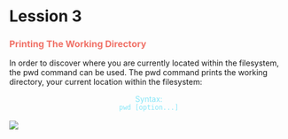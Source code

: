 # Lession 3

<h3 style="color:#F07167"> Printing The Working Directory </h3>
<p> In order to discover where you are currently located within the filesystem, the pwd command can be used. The pwd command prints the working directory, your current location within the filesystem: </p>

<span style="text-align:center;display:block;color:#84E6F8"> Syntax: <br><code>pwd [option...]</code> </span>
<br>
<img src="https://github.com/KietTranUIT/Linux_tutorial/assets/138895139/90b8a8bc-a978-47a0-9e39-36af0307eea9">
